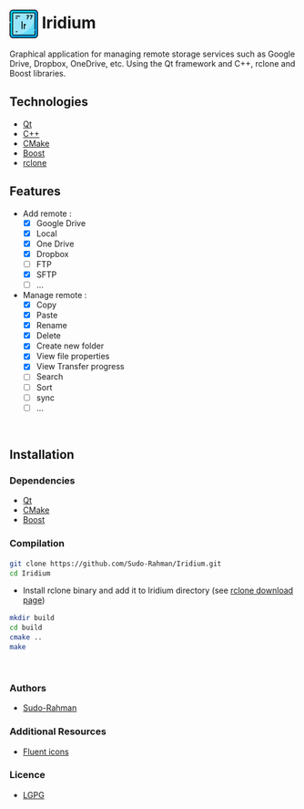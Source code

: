 # <img src="https://github.com/Sudo-Rahman/Iridium/blob/main/ressources/Iridium.png" width="50" height="50" align="center" /> Iridium

Graphical application for managing remote storage services such as Google Drive, Dropbox, OneDrive, etc. Using the Qt framework and C++, rclone and Boost libraries.
<br>

## Technologies

- [Qt](https://www.qt.io/)
- [C++](https://isocpp.org/)
- [CMake](https://cmake.org/)
- [Boost](https://www.boost.org/)
- [rclone](https://rclone.org/)

## Features

- Add remote :
    - [x] Google Drive
    - [x] Local
    - [x] One Drive
    - [x] Dropbox
    - [ ] FTP
    - [x] SFTP
    - [ ] ...
- Manage remote :
  - [x] Copy
  - [x] Paste
  - [x] Rename
  - [x] Delete
  - [x] Create new folder
  - [x] View file properties
  - [x] View Transfer progress
  - [ ] Search
  - [ ] Sort
  - [ ] sync
  - [ ] ...

<br>

## Installation

### Dependencies

- [Qt](https://www.qt.io/)
- [CMake](https://cmake.org/)
- [Boost](https://www.boost.org/)

### Compilation

```bash
git clone https://github.com/Sudo-Rahman/Iridium.git
cd Iridium
```
- Install rclone binary and add it to Iridium directory (see [rclone download page](https://rclone.org/downloads/))

```bash
mkdir build
cd build
cmake ..
make
```

<br>

### Authors

- [Sudo-Rahman](https://github.com/Sudo-Rahman)

### Additional Resources

- [Fluent icons](https://github.com/vinceliuice/Fluent-icon-theme)

### Licence

- [LGPG](https://www.gnu.org/licenses/lgpl-3.0.fr.html)
